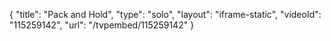{
    "title": "Pack and Hold",
    "type": "solo",
    "layout": "iframe-static",
    "videoId": "115259142",
    "url": "\/tvpembed\/115259142"
}